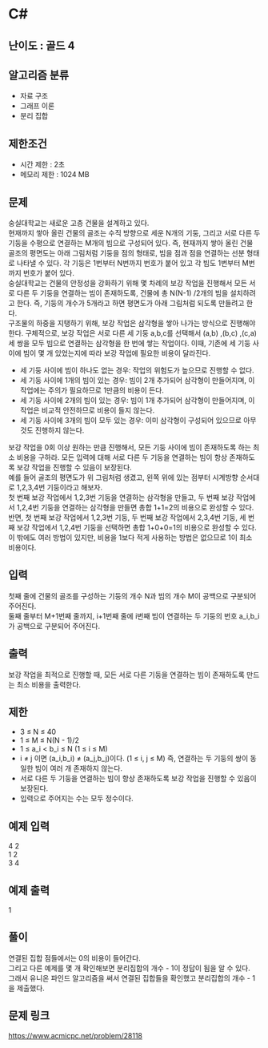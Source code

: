 # C#

## 난이도 : 골드 4

## 알고리즘 분류
  - 자료 구조
  - 그래프 이론
  - 분리 집합

## 제한조건
  - 시간 제한 : 2초
  - 메모리 제한 : 1024 MB

## 문제
숭실대학교는 새로운 고층 건물을 설계하고 있다.<br/>
현재까지 쌓아 올린 건물의 골조는 수직 방향으로 세운 N개의 기둥, 그리고 서로 다른 두 기둥을 수평으로 연결하는 M개의 빔으로 구성되어 있다. 즉, 현재까지 쌓아 올린 건물 골조의 평면도는 아래 그림처럼 기둥을 점의 형태로, 빔을 점과 점을 연결하는 선분 형태로 나타낼 수 있다. 각 기둥은 1번부터 N번까지 번호가 붙어 있고 각 빔도 1번부터 M번까지 번호가 붙어 있다.<br/>
숭실대학교는 건물의 안정성을 강화하기 위해 몇 차례의 보강 작업을 진행해서 모든 서로 다른 두 기둥을 연결하는 빔이 존재하도록, 건물에 총 N(N-1) /2개의 빔을 설치하려고 한다. 즉, 기둥의 개수가 5개라고 하면 평면도가 아래 그림처럼 되도록 만들려고 한다.<br/>
구조물의 하중을 지탱하기 위해, 보강 작업은 삼각형을 쌓아 나가는 방식으로 진행해야 한다. 구체적으로, 보강 작업은 서로 다른 세 기둥 a,b,c를 선택해서 (a,b) ,(b,c) ,(c,a) 세 쌍을 모두 빔으로 연결하는 삼각형을 한 번에 쌓는 작업이다. 이때, 기존에 세 기둥 사이에 빔이 몇 개 있었는지에 따라 보강 작업에 필요한 비용이 달라진다.<br/>

  - 세 기둥 사이에 빔이 하나도 없는 경우: 작업의 위험도가 높으므로 진행할 수 없다.
  - 세 기둥 사이에 1개의 빔이 있는 경우: 빔이 2개 추가되어 삼각형이 만들어지며, 이 작업에는 주의가 필요하므로 1만큼의 비용이 든다.
  - 세 기둥 사이에 2개의 빔이 있는 경우: 빔이 1개 추가되어 삼각형이 만들어지며, 이 작업은 비교적 안전하므로 비용이 들지 않는다.
  - 세 기둥 사이에 3개의 빔이 모두 있는 경우: 이미 삼각형이 구성되어 있으므로 아무것도 진행하지 않는다.

보강 작업을 0회 이상 원하는 만큼 진행해서, 모든 기둥 사이에 빔이 존재하도록 하는 최소 비용을 구하라. 모든 입력에 대해 서로 다른 두 기둥을 연결하는 빔이 항상 존재하도록 보강 작업을 진행할 수 있음이 보장된다.<br/>
예를 들어 골조의 평면도가 위 그림처럼 생겼고, 왼쪽 위에 있는 점부터 시계방향 순서대로 1,2,3,4번 기둥이라고 해보자.<br/>
첫 번째 보강 작업에서 1,2,3번 기둥을 연결하는 삼각형을 만들고, 두 번째 보강 작업에서 1,2,4번 기둥을 연결하는 삼각형을 만들면 총합 1+1=2의 비용으로 완성할 수 있다.<br/>
반면, 첫 번째 보강 작업에서 1,2,3번 기둥, 두 번째 보강 작업에서 2,3,4번 기둥, 세 번째 보강 작업에서 1,2,4번 기둥을 선택하면 총합 1+0+0=1의 비용으로 완성할 수 있다.<br/>
이 밖에도 여러 방법이 있지만, 비용을 1보다 적게 사용하는 방법은 없으므로 1이 최소 비용이다.<br/>

## 입력
첫째 줄에 건물의 골조를 구성하는 기둥의 개수 N과 빔의 개수 M이 공백으로 구분되어 주어진다.<br/>
둘째 줄부터 M+1번째 줄까지, i+1번째 줄에 i번째 빔이 연결하는 두 기둥의 번호 a_i,b_i가 공백으로 구분되어 주어진다.<br/>

## 출력
보강 작업을 최적으로 진행할 때, 모든 서로 다른 기둥을 연결하는 빔이 존재하도록 만드는 최소 비용을 출력한다.<br/>

## 제한
  - 3 ≤ N ≤ 40
  - 1 ≤ M ≤ N(N - 1)/2
  - 1 ≤ a_i < b_i ≤ N (1 ≤ i ≤ M)
  - i ≠ j 이면 (a_i,b_i) ≠ (a_j,b_j)이다. (1 ≤ i, j ≤ M) 즉, 연결하는 두 기둥의 쌍이 동일한 빔이 여러 개 존재하지 않는다.
  - 서로 다른 두 기둥을 연결하는 빔이 항상 존재하도록 보강 작업을 진행할 수 있음이 보장된다.
  - 입력으로 주어지는 수는 모두 정수이다.

## 예제 입력
4 2<br/>
1 2<br/>
3 4<br/>

## 예제 출력
1<br/>

## 풀이
연결된 집합 점들에서는 0의 비용이 들어간다.<br/>
그리고 다른 예제를 몇 개 확인해보면 분리집합의 개수 - 1이 정답이 됨을 알 수 있다.<br/>
그래서 유니온 파인드 알고리즘을 써서 연결된 집합들을 확인했고 분리집합의 개수 - 1을 제출했다.<br/>

## 문제 링크
https://www.acmicpc.net/problem/28118